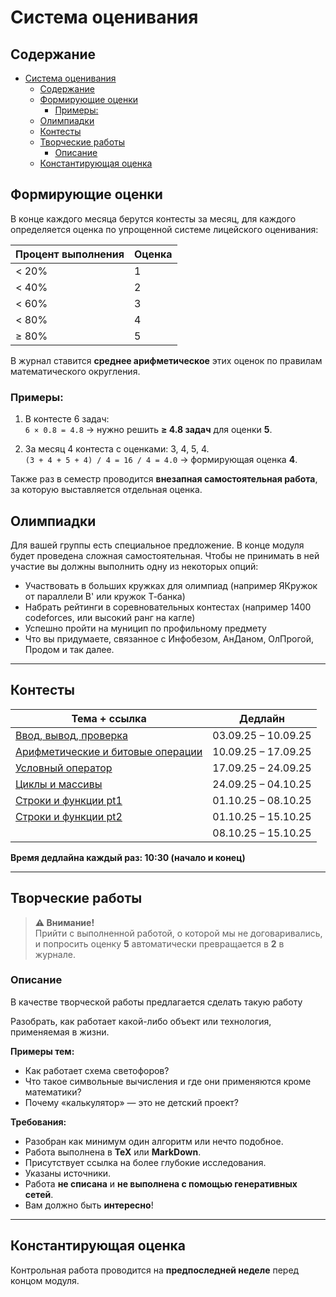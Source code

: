 # Система оценивания

## Содержание
- [Система оценивания](#система-оценивания)
  - [Содержание](#содержание)
  - [Формирующие оценки](#формирующие-оценки)
    - [Примеры:](#примеры)
  - [Олимпиадки](#олимпиадки)
  - [Контесты](#контесты)
  - [Творческие работы](#творческие-работы)
    - [Описание](#описание)
  - [Константирующая оценка](#константирующая-оценка)

## Формирующие оценки
В конце каждого месяца берутся контесты за месяц, для каждого определяется оценка по упрощенной системе лицейского оценивания:

| Процент выполнения | Оценка |
|-------------------|--------|
| < 20%             | 1      |
| < 40%             | 2      |
| < 60%             | 3      |
| < 80%             | 4      |
| ≥ 80%             | 5      |

В журнал ставится **среднее арифметическое** этих оценок по правилам математического округления.

### Примеры:
1. В контесте 6 задач:  
   `6 × 0.8 = 4.8` → нужно решить **≥ 4.8 задач** для оценки **5**.

2. За месяц 4 контеста с оценками: 3, 4, 5, 4.  
   `(3 + 4 + 5 + 4) / 4 = 16 / 4 = 4.0` → формирующая оценка **4**.

Также раз в семестр проводится **внезапная самостоятельная работа**, за которую выставляется отдельная оценка.

## Олимпиадки

Для вашей группы есть специальное предложение. В конце модуля будет проведена сложная самостоятельная. Чтобы не принимать в ней участие вы должны выполнить одну из некоторых опций:
- Участвовать в больших кружках для олимпиад (например ЯКружок от параллели B' или кружок Т-банка)
- Набрать рейтинги в соревновательных контестах (например 1400 codeforces, или высокий ранг на кагле)
- Успешно пройти на муницип по профильному предмету
- Что вы придумаете, связанное с Инфобезом, АнДаном, ОлПрогой, Продом и так далее. 

---

## Контесты

| Тема + ссылка | Дедлайн |
|---------------|---------|
| [Ввод, вывод, проверка](https://official.contest.yandex.ru/contest/80896/enter) | 03.09.25 – 10.09.25 |
| [Арифметические и битовые операции](https://official.contest.yandex.ru/contest/81188/enter) | 10.09.25 – 17.09.25 |
| [Условный оператор](https://official.contest.yandex.ru/contest/68255/enter) | 17.09.25 – 24.09.25 |
| [Циклы и массивы](https://official.contest.yandex.ru/contest/82015/enter) | 24.09.25 – 04.10.25 |
| [Строки и функции pt1](https://official.contest.yandex.ru/contest/82494/enter/) | 01.10.25 – 08.10.25 |
| [Строки и функции pt2](https://official.contest.yandex.ru/contest/82495/enter/) | 01.10.25 – 15.10.25 |
| [](https://official.contest.yandex.ru/contest/72446/enter) | 08.10.25 – 15.10.25 |

**Время дедлайна каждый раз: 10:30 (начало и конец)**

---

## Творческие работы

> **⚠️ Внимание!**  
> Прийти с выполненной работой, о которой мы не договаривались, и попросить оценку **5** автоматически превращается в **2** в журнале.

### Описание
В качестве творческой работы предлагается сделать такую работу

Разобрать, как работает какой-либо объект или технология, применяемая в жизни.

**Примеры тем:**
- Как работает схема светофоров?
- Что такое символьные вычисления и где они применяются кроме математики?
- Почему «калькулятор» — это не детский проект?

**Требования:**
- Разобран как минимум один алгоритм или нечто подобное.
- Работа выполнена в **TeX** или **MarkDown**.
- Присутствует ссылка на более глубокие исследования.
- Указаны источники.
- Работа **не списана** и **не выполнена с помощью генеративных сетей**.
- Вам должно быть **интересно**!

---

## Константирующая оценка
Контрольная работа проводится на **предпоследней неделе** перед концом модуля.
